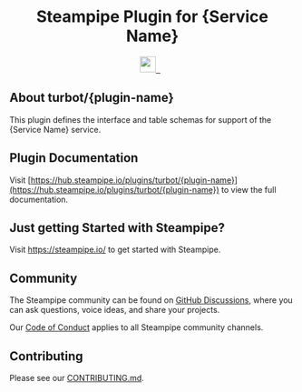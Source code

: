 <p align="center">
    <h1 align="center">Steampipe Plugin for {Service Name}</h1>
</p>

<p align="center">
  <a aria-label="Steampipe logo" href="https://steampipe.io">
    <img src="https://steampipe.io/images/steampipe_logo_wordmark_padding.svg" height="28">
  </a>
  <a aria-label="Plugin version" href="https://hub.steampipe.io/plugins/turbot/{plugin-name}">
    <img alt="" src="https://img.shields.io/static/v1?label=turbot/aws&message=v0.1.0&style=for-the-badge&labelColor=222222&color=C7272E">
  </a>
  &nbsp;
  <a aria-label="License" href="LICENSE">
    <img alt="" src="https://img.shields.io/static/v1?label=license&message=MPL-2.0&style=for-the-badge&labelColor=222222&color=27C7C0">
  </a>
</p>

## About turbot/{plugin-name}

This plugin defines the interface and table schemas for support of the {Service Name} service.

## Plugin Documentation

Visit [https://hub.steampipe.io/plugins/turbot/{plugin-name}](https://hub.steampipe.io/plugins/turbot/{plugin-name}) to view the full documentation.

## Just getting Started with Steampipe?

Visit <a aria-label="steampipe" href="https://steampipe.io/">https://steampipe.io/</a> to get started with Steampipe.

## Community

The Steampipe community can be found on [GitHub Discussions](https://github.com/turbot/steampipe/discussions), where you can ask questions, voice ideas, and share your projects.

Our [Code of Conduct](https://github.com/turbot/steampipe/CODE_OF_CONDUCT.md) applies to all Steampipe community channels.

## Contributing

Please see our [CONTRIBUTING.md](https://github.com/turbot/steampipe/CONTRIBUTING.md).
